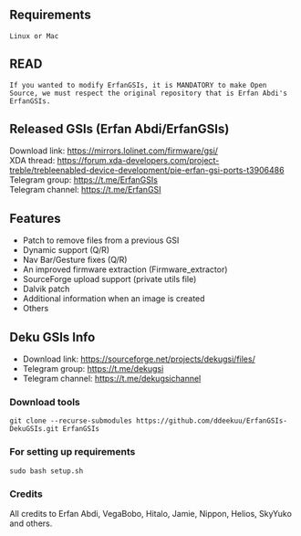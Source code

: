 ## Requirements
    Linux or Mac
    
## READ
    If you wanted to modify ErfanGSIs, it is MANDATORY to make Open Source, we must respect the original repository that is Erfan Abdi's ErfanGSIs.

## Released GSIs (Erfan Abdi/ErfanGSIs)
Download link: https://mirrors.lolinet.com/firmware/gsi/  
XDA thread: https://forum.xda-developers.com/project-treble/trebleenabled-device-development/pie-erfan-gsi-ports-t3906486  
Telegram group: https://t.me/ErfanGSIs  
Telegram channel: https://t.me/ErfanGSI  

## Features
* Patch to remove files from a previous GSI
* Dynamic support (Q/R)
* Nav Bar/Gesture fixes (Q/R)
* An improved firmware extraction (Firmware_extractor)
* SourceForge upload support (private utils file)
* Dalvik patch
* Additional information when an image is created
* Others

## Deku GSIs Info

* Download link: https://sourceforge.net/projects/dekugsi/files/
* Telegram group: https://t.me/dekugsi 
* Telegram channel: https://t.me/dekugsichannel  

### Download tools
```
git clone --recurse-submodules https://github.com/ddeekuu/ErfanGSIs-DekuGSIs.git ErfanGSIs
```

### For setting up requirements
    sudo bash setup.sh

### Credits
All credits to Erfan Abdi, VegaBobo, Hitalo, Jamie, Nippon, Helios, SkyYuko and others.
